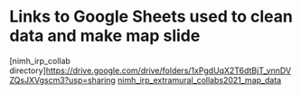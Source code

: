 # Links to Google Sheets used to clean data and make map slide


[nimh_irp_collab directory]https://drive.google.com/drive/folders/1xPgdUqX2T6dtBjT_vnnDVZQsJXVgscm3?usp=sharing
[nimh_irp_extramural_collabs2021_map_data](https://docs.google.com/spreadsheets/d/1l1JO8mHP90bNf_OUyZtajjh2NyiWHv8AOMRcNPojwA0/edit?usp=sharing)
